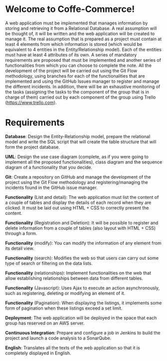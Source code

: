 # Welcome to Coffe-Commerce!

A web application must be implemented that manages information by storing and retrieving it from a Relational Database. A real assumption will be thought of, it will be written and the web application will be created to manage it.
The real assumption that is prepared as a project must contain at least 4 elements from which information is stored (which would be equivalent to 4 entities in the Entity/Relationship model). Each of the entities must have at least 4 attributes of its own.
A series of mandatory requirements are proposed that must be implemented and another series of functionalities from which you can choose to complete the note.
All the development of the project will be carried out using the Git Flow methodology, using branches for each of the functionalities that are implemented and using the GitHub Issues manager to register and manage the different incidents.
In addition, there will be an exhaustive monitoring of the tasks (assigning the tasks to the component of the group that is in charge of them) carried out by each component of the group using Trello (https://www.trello.com).


# Requirements

**Database**: Design the Entity-Relationship model, prepare the relational model and write the SQL script that will create the table structure that will form the project database.

**UML**: Design the use case diagram (complete, as if you were going to implement all the proposed functionalities), class diagram and the sequence diagram of a functionality that you decide.

**Git**: Create a repository on GitHub and manage the development of the project using the Git Flow methodology and registering/managing the incidents found in the GitHub issue manager.

**Functionality** (List and detail): The web application must list the content of a couple of tables and display the details of each record when they are clicked. It must be laid out using HTML + CSS to correctly present the content.

**Functionality** (Registration and Deletion): It will be possible to register and delete information from a couple of tables (also layout with HTML + CSS) through a form.

**Functionality** (modify): You can modify the information of any element from its detail view.

**Functionality** (search): Modifies the web so that users can carry out some type of search or filtering on the data lists.

**Functionality** (relationships): Implement functionalities on the web that allow establishing relationships between data from different tables.

**Functionality** (Javascript): Uses Ajax to execute an action asynchronously, such as registering, deleting or modifying an element of it.

**Functionality** (Pagination): When displaying the listings, it implements some form of pagination when these listings exceed a set limit.

**Deployment**: The web application will be deployed in the space that each group has reserved on an AWS server.

**Continuous Integration**: Prepare and configure a job in Jenkins to build the project and launch a code analysis to a SonarQube.

**English**: Translates all the texts of the web application so that it is completely displayed in English.



